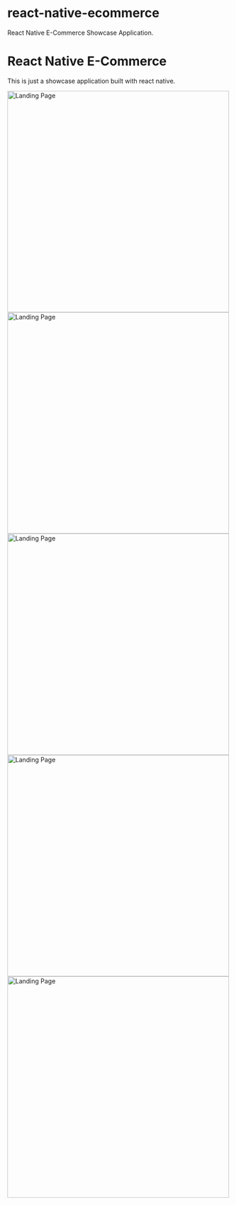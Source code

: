 # react-native-ecommerce
React Native E-Commerce Showcase Application.
<!DOCTYPE html>
<html>
<head>
<title>Page Title</title>
</head>
<body>

<h1>React Native E-Commerce</h1>
<p>This is just a showcase application built with react native.</p>

<img src="https://firebasestorage.googleapis.com/v0/b/innernepal-dca5b.appspot.com/o/Github%2FSimulator%20Screen%20Shot%20-%20iPhone%20X%20-%202018-04-19%20at%2011.46.18_iphonexspacegrey_portrait.png?alt=media&token=1953991c-4b1d-48cb-a6c4-3a6b89c8174b" alt="Landing Page" width="500" height="500">

  <img src="https://firebasestorage.googleapis.com/v0/b/innernepal-dca5b.appspot.com/o/Github%2FSimulator%20Screen%20Shot%20-%20iPhone%20X%20-%202018-04-19%20at%2011.46.32_iphonexspacegrey_portrait.png?alt=media&token=913b012d-54cf-4464-a5e4-42f7fa34fc9e" alt="Landing Page" width="500" height="500">

  <img src="https://firebasestorage.googleapis.com/v0/b/innernepal-dca5b.appspot.com/o/Github%2FSimulator%20Screen%20Shot%20-%20iPhone%20X%20-%202018-04-19%20at%2011.46.43_iphonexspacegrey_portrait.png?alt=media&token=2cc88317-b254-443f-9d2c-5bc5c7d0fc1f" alt="Landing Page" width="500" height="500">

  <img src="https://firebasestorage.googleapis.com/v0/b/innernepal-dca5b.appspot.com/o/Github%2FSimulator%20Screen%20Shot%20-%20iPhone%20X%20-%202018-04-19%20at%2011.47.08_iphonexspacegrey_portrait.png?alt=media&token=735115b7-10cf-4a2c-9211-586a3f844c89" alt="Landing Page" width="500" height="500">

  <img src="https://firebasestorage.googleapis.com/v0/b/innernepal-dca5b.appspot.com/o/Github%2FSimulator%20Screen%20Shot%20-%20iPhone%20X%20-%202018-04-19%20at%2011.47.01_iphonexspacegrey_portrait.png?alt=media&token=ca1ebc4c-0857-4711-bbe8-3ec93ec5b686" alt="Landing Page" width="500" height="500">

</body>
</html>
